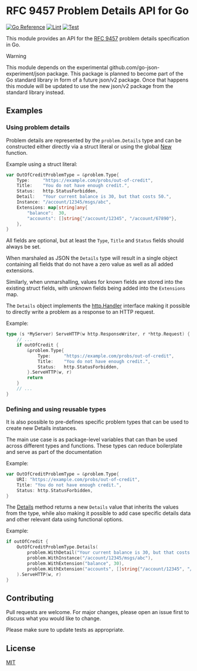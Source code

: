 # RFC 9457 Problem Details API for Go

[![Go Reference](https://pkg.go.dev/badge/github.com/nussjustin/problem.svg)](https://pkg.go.dev/github.com/nussjustin/problem) [![Lint](https://github.com/nussjustin/problem/actions/workflows/golangci-lint.yml/badge.svg)](https://github.com/nussjustin/problem/actions/workflows/golangci-lint.yml) [![Test](https://github.com/nussjustin/problem/actions/workflows/test.yml/badge.svg)](https://github.com/nussjustin/problem/actions/workflows/test.yml)

This module provides an API for the [RFC 9457][0] problem details specification in Go.

> [!WARNING]  
> This module depends on the experimental github.com/go-json-experiment/json package.
> This package is planned to become part of the Go standard library in form of a future json/v2 package.
> Once that happens this module will be updated to use the new json/v2 package from the standard library instead.

## Examples

### Using problem details

Problem details are represented by the `problem.Details` type and can be constructed either directly via a struct
literal or using the global [New][1] function.

Example using a struct literal:

```go
var OutOfCreditProblemType = &problem.Type{
    Type:     "https://example.com/probs/out-of-credit",
    Title:    "You do not have enough credit.",
    Status:   http.StatusForbidden,
    Detail:   "Your current balance is 30, but that costs 50.",
    Instance: "/account/12345/msgs/abc",
    Extensions: map[string]any{
        "balance":  30,
        "accounts": []string{"/account/12345", "/account/67890"},
    },
}
```

All fields are optional, but at least the `Type`, `Title` and `Status` fields should always be set.

When marshaled as JSON the `Details` type will result in a single object containing all fields that do not have a zero
value as well as all added extensions.

Similarly, when unmarshalling, values for known fields are stored into the existing struct fields, with unknown fields
being added into the `Extensions` map.

The `Details` object implements the [http.Handler][2] interface making it possible to directly write a problem as a
response to an HTTP request.

Example:

```go
type (s *MyServer) ServeHTTP(w http.ResponseWriter, r *http.Request) {
    // ...
    if outOfCredit {
        &problem.Type{
            Type:     "https://example.com/probs/out-of-credit",
            Title:    "You do not have enough credit.",
            Status:   http.StatusForbidden,
        }.ServeHTTP(w, r)
        return
    }
    // ...
}
```

### Defining and using reusable types

It is also possible to pre-defines specific problem types that can be used to create new Details instances.

The main use case is as package-level variables that can than be used across different types and functions. These
types can reduce boilerplate and serve as part of the documentation

Example:

```go
var OutOfCreditProblemType = &problem.Type{
    URI: "https://example.com/probs/out-of-credit",
    Title: "You do not have enough credit.",
    Status: http.StatusForbidden,
}
```

The [Details][3] method returns a new `Details` value that inherits the values from the type, while also making it
possible to add case specific details data and other relevant data using functional options.

Example:

```go
if outOfCredit {
    OutOfCreditProblemType.Details(
        problem.WithDetail("Your current balance is 30, but that costs 50."),
        problem.WithInstance("/account/12345/msgs/abc"),
        problem.WithExtension("balance", 30),
        problem.WithExtension("accounts", []string{"/account/12345", "/account/67890"}),
    ).ServeHTTP(w, r)
}
```

## Contributing
Pull requests are welcome. For major changes, please open an issue first to discuss what you would like to change.

Please make sure to update tests as appropriate.

## License
[MIT](https://choosealicense.com/licenses/mit/)

[0]: https://datatracker.ietf.org/doc/html/rfc9457
[1]: https://pkg.go.dev/github.com/nussjustin/problem#New
[2]: https://pkg.go.dev/net/http#Handler
[3]: https://pkg.go.dev/github.com/nussjustin/problem#Details
